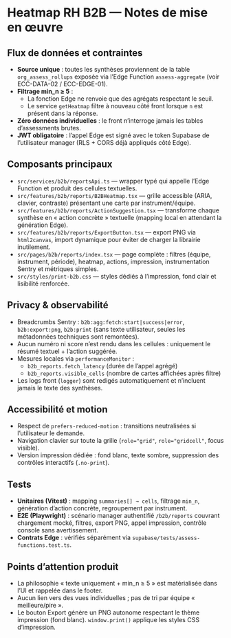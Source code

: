 # Heatmap RH B2B — Notes de mise en œuvre

## Flux de données et contraintes

- **Source unique** : toutes les synthèses proviennent de la table `org_assess_rollups` exposée via l’Edge Function `assess-aggregate` (voir ECC-DATA-02 / ECC-EDGE-01).
- **Filtrage min_n ≥ 5** :
  - La fonction Edge ne renvoie que des agrégats respectant le seuil.
  - Le service `getHeatmap` filtre à nouveau côté front lorsque `n` est présent dans la réponse.
- **Zéro données individuelles** : le front n’interroge jamais les tables d’assessments brutes.
- **JWT obligatoire** : l’appel Edge est signé avec le token Supabase de l’utilisateur manager (RLS + CORS déjà appliqués côté Edge).

## Composants principaux

- `src/services/b2b/reportsApi.ts` — wrapper typé qui appelle l’Edge Function et produit des cellules textuelles.
- `src/features/b2b/reports/B2BHeatmap.tsx` — grille accessible (ARIA, clavier, contraste) présentant une carte par instrument/équipe.
- `src/features/b2b/reports/ActionSuggestion.tsx` — transforme chaque synthèse en « action concrète » textuelle (mapping local en attendant la génération Edge).
- `src/features/b2b/reports/ExportButton.tsx` — export PNG via `html2canvas`, import dynamique pour éviter de charger la librairie inutilement.
- `src/pages/b2b/reports/index.tsx` — page complète : filtres (équipe, instrument, période), heatmap, actions, impression, instrumentation Sentry et métriques simples.
- `src/styles/print-b2b.css` — styles dédiés à l’impression, fond clair et lisibilité renforcée.

## Privacy & observabilité

- Breadcrumbs Sentry : `b2b:agg:fetch:start|success|error`, `b2b:export:png`, `b2b:print` (sans texte utilisateur, seules les métadonnées techniques sont remontées).
- Aucun numéro ni score n’est rendu dans les cellules : uniquement le résumé textuel + l’action suggérée.
- Mesures locales via `performanceMonitor` :
  - `b2b_reports.fetch_latency` (durée de l’appel agrégé)
  - `b2b_reports.visible_cells` (nombre de cartes affichées après filtre)
- Les logs front (`logger`) sont redigés automatiquement et n’incluent jamais le texte des synthèses.

## Accessibilité et motion

- Respect de `prefers-reduced-motion` : transitions neutralisées si l’utilisateur le demande.
- Navigation clavier sur toute la grille (`role="grid"`, `role="gridcell"`, focus visible).
- Version impression dédiée : fond blanc, texte sombre, suppression des contrôles interactifs (`.no-print`).

## Tests

- **Unitaires (Vitest)** : mapping `summaries[] → cells`, filtrage `min_n`, génération d’action concrète, regroupement par instrument.
- **E2E (Playwright)** : scénario manager authentifié `/b2b/reports` couvrant chargement mocké, filtres, export PNG, appel impression, contrôle console sans avertissement.
- **Contrats Edge** : vérifiés séparément via `supabase/tests/assess-functions.test.ts`.

## Points d’attention produit

- La philosophie « texte uniquement + min_n ≥ 5 » est matérialisée dans l’UI et rappelée dans le footer.
- Aucun lien vers des vues individuelles ; pas de tri par équipe « meilleure/pire ».
- Le bouton Export génère un PNG autonome respectant le thème impression (fond blanc). `window.print()` applique les styles CSS d’impression.
